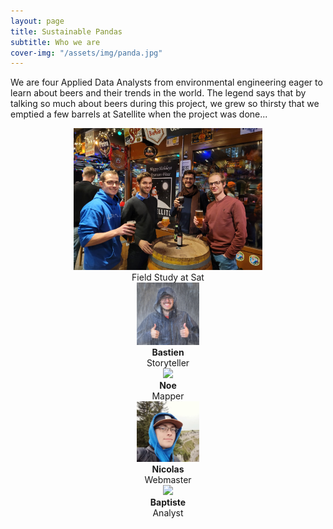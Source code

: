 ```yaml
---
layout: page
title: Sustainable Pandas
subtitle: Who we are
cover-img: "/assets/img/panda.jpg"
---
```


We are four Applied Data Analysts from environmental engineering eager to learn about beers and their trends in the world. The legend says that by talking so much about beers during this project, we grew so thirsty that we emptied a few barrels at Satellite when the project was done...

<div style="align: center; text-align:center;">
  <img src="/assets/img/team_sustainablepandas.jpg" width="60%" height="60%"/>
  <div class="caption">Field Study at Sat</div>
</div>
<div class="container" style="align: center">
  <div class="column" style="align: center; text-align:center">
    <a href="https://www.instagram.com/bastien_adz/"><img src="/assets/img/bastien.jpg" style="max-width: 100px; max-height:100px" class="portrait"></a>
    <div class="caption" style="align: center; text-align:center"><b>Bastien</b><br />Storyteller</div>
  </div>
  <div class="column" style="align: center; text-align:center">
    <a href="https://www.instagram.com/noefellay/"><img src="/assets/img/noe.jpg" style="max-width: 100px; max-height:100px" class="portrait"></a>
    <div class="caption" style="align: center; text-align:center"><b>Noe</b><br />Mapper</div>
  </div>       
  <div class="column" style="align: center; text-align:center">
    <a href="https://www.instagram.com/nico_swissbiker/"><img src="/assets/img/nicolas.jpg" style="max-width: 100px; max-height:100px" class="portrait"></a>
    <div class="caption" style="align: center; text-align:center"><b>Nicolas</b><br />Webmaster</div>
  </div>      
  <div class="column" style="align: center; text-align:center">
     <a href="https://www.youtube.com/watch?v=l73rmrLTHQc"><img src="/assets/img/baptiste.jpg" style="max-width: 100px; max-height:100px" class="portrait"></a>
    <div class="caption" style="align: center; text-align:center"><b>Baptiste</b><br />Analyst</div>
  </div>
</div>

